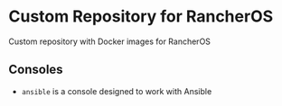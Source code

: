 # Custom Repository for RancherOS

Custom repository with Docker images for RancherOS

## Consoles

- `ansible` is a console designed to work with Ansible
